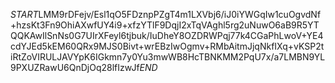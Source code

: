 $START$LMM9rDFejv/Esl1qO5FDznpPZgT4m1LXVbj6/iJ0iYWGqIw1cuOgvdNf+hzsKt3Fn9OhiAXwfUY4i9+xfzYTlF9DqjI2xTqVAghl5rg2uNuwO6aB9R5YTQQKAwIlSnNs0G7UIrXFeyl6tjbuk/IuDheY8OZDRWPqj77k4CGaPhLwoV+YE4cdYJEd5kEM60QRx9MJS0Bivt+wrEBzIwOgmv+RMbAitmJjqNkfIXq+vKSP2tiRtZoVIRULJAVYpK6IGkmn7y0Yu3mwWB8HcTBNKMM2PqU7x/a7LMBN9YL9PXUZRawU6QnDjOq28lfIzwJf$END$